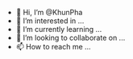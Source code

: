 - 👋 Hi, I’m @KhunPha
- 👀 I’m interested in ...
- 🌱 I’m currently learning ...
- 💞️ I’m looking to collaborate on ...
- 📫 How to reach me ...

<!---
KhunPha/KhunPha is a ✨ special ✨ repository because its `README.md` (this file) appears on your GitHub profile.
You can click the Preview link to take a look at your changes.
--->
